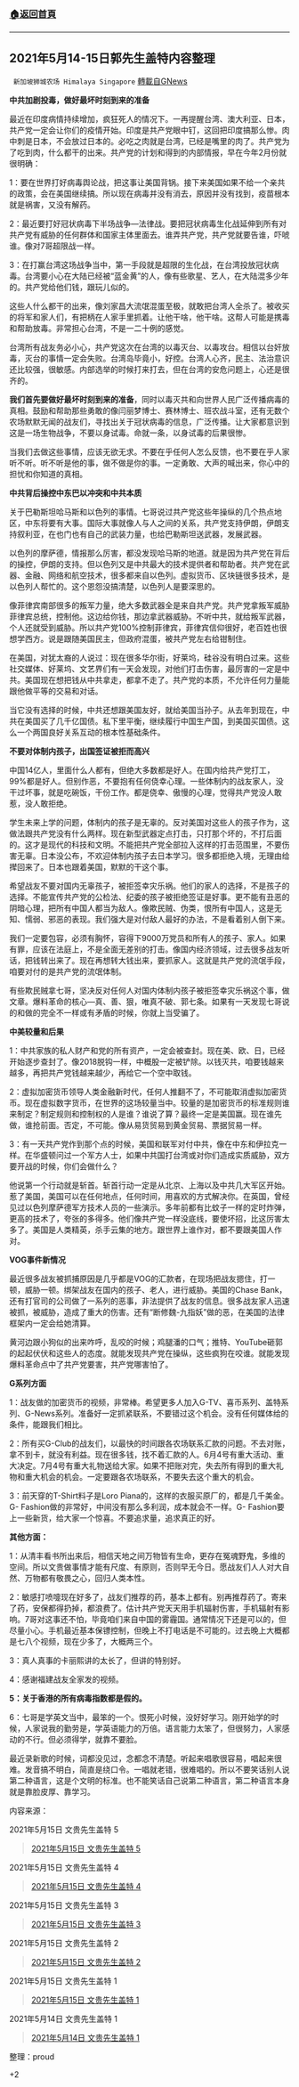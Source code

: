 ###  [:house:返回首頁](https://github.com/ourhimalayas/txt)
---

## 2021年5月14-15日郭先生盖特内容整理
` 新加坡狮城农场 Himalaya Singapore` [轉載自GNews](https://gnews.org/zh-hans/1259615/)

**中共加剧投毒，做好最坏时刻到来的准备**

最近在印度病情持续增加，疯狂死人的情况下。一再提醒台湾、澳大利亚、日本，共产党一定会让你们的疫情开始。印度是共产党眼中钉，这回把印度搞那么惨。肉中刺是日本，不会放过日本的。必吃之肉就是台湾，已经是嘴里的肉了。共产党为了吃到肉，什么都干的出来。共产党的计划和得到的内部情报，早在今年2月份就很明确：

1：要在世界打好病毒舆论战，把这事让美国背锅。接下来美国如果不给一个亲共的政策，会在美国继续搞。所以现在病毒并没有消去，原因并没有找到，疫苗根本就是祸害，又没有解药。

2：最近要打好冠状病毒下半场战争—法律战。要把冠状病毒生化战延伸到所有对共产党有威胁的任何群体和国家主体里面去。谁弄共产党，共产党就要告谁，吓唬谁。像对7哥超限战一样。

3：在打赢台湾这场战争当中，第一手段就是超限的生化战，在台湾投放冠状病毒。台湾要小心在大陆已经被“蓝金黄”的人，像有些歌星、艺人，在大陆混多少年的。共产党给他们钱，跟玩儿似的。

这些人什么都干的出来，像刘家昌大流氓混蛋至极，就敢把台湾人全杀了。被收买的将军和家人们，有把柄在人家手里抓着。让他干啥，他干啥。这帮人可能是携毒和帮助放毒。非常担心台湾，不是一二十例的感觉。

台湾所有战友务必小心，共产党这次在台湾的以毒灭台、以毒攻台。相信以台奸放毒，灭台的事情一定会失败。台湾岛毕竟小，好控。台湾人心齐，民主、法治意识还比较强，很敏感。内部选举的时候打来打去，但在台湾的安危问题上，心还是很齐的。

**我们首先要做好最坏时刻到来的准备**，同时以毒灭共和向世界人民广泛传播病毒的真相。鼓励和帮助那些勇敢的像闫丽梦博士、赛林博士、班农战斗室，还有无数个农场默默无闻的战友们，寻找出关于冠状病毒的信息，广泛传播。让大家都意识到这是一场生物战争，不要以身试毒。命就一条，以身试毒的后果很惨。

当我们去做这些事情，应该无欲无求。不要在乎任何人怎么反馈，也不要在乎人家听不听。听不听是他的事，做不做是你的事。一定勇敢、大声的喊出来，你心中的担忧和你知道的真相。

**中共背后操控中东巴以冲突和中共本质**

关于巴勒斯坦哈马斯和以色列的事情。七哥说过共产党这些年操纵的几个热点地区，中东将要有大事。国际大事就像人与人之间的关系，共产党支持伊朗，伊朗支持叙利亚，在也门也有自己的武装力量，也给巴勒斯坦送武器，发展武器。

以色列的摩萨德，情报那么厉害，都没发现哈马斯的地道。就是因为共产党在背后的操控，伊朗的支持。但以色列又是中共最大的技术提供者和帮助者。共产党在武器、金融、网络和航空技术，很多都来自以色列。虚拟货币、区块链很多技术，是以色列人帮忙的。这个恩怨没搞清楚，以色列人是要深思的。

像菲律宾南部很多的叛军力量，绝大多数武器全是来自共产党。共产党拿叛军威胁菲律宾总统，控制他。这边给你钱，那边拿武器威胁。不听中共，就给叛军武器，个人还就受到威胁。所以共产党100%控制菲律宾，菲律宾信仰很好，老百姓也很想学西方。说是跟随美国民主，但政府混蛋，被共产党左右给钳制住。

在美国，对犹太裔的人说过：现在很多华尔街，好莱坞，硅谷没有明白过来。这些社交媒体、好莱坞、文艺界们有一天会发现，对他们打击伤害，最厉害的一定是中共。美国现在想把钱从中共拿走，都拿不走了。共产党的本质，不允许任何力量能跟他做平等的交易和对话。

当它没有选择的时候，中共还想跟美国友好，就给美国当孙子。从去年到现在，中共在美国买了几千亿国债。私下里平衡，继续履行中国生产国，到美国买国债。这么一个两国良好关系互动的根本性基础条件。

**不要对体制内孩子，出国签证被拒而高兴**

中国14亿人，里面什么人都有，但绝大多数都是好人。在国内给共产党打工，99%都是好人。但别作恶，不要抱有任何侥幸心理。一些体制内的战友家人，没干过坏事，就是吃碗饭，干份工作。都是侥幸、傲慢的心理，觉得共产党没人敢惹，没人敢拒绝。

学生未来上学的问题，体制内的孩子是无辜的。反对美国对这些人的孩子作为，这做法跟共产党没有什么两样。现在新型武器定点打击，只打那个坏的，不打后面的。这才是现代的科技和文明。不能把共产党全部拉入这样的打击范围里，不要伤害无辜。日本没公布，不欢迎体制内孩子去日本学习。很多都拒绝入境，无理由给撵回来了。日本也跟着美国，默默的干这个事。

希望战友不要对国内无辜孩子，被拒签幸灾乐祸。他们的家人的选择，不是孩子的选择。不能宣传共产党的公检法、纪委的孩子被拒绝签证是好事。更不能有丑恶的阴暗心理，把所有中国人都当为敌人。像欺民贼、伪类，恨所有中国人，这是无知、懦弱、邪恶的表现。我们强大是对付敌人最好的办法，不是看着别人倒下来。

我们一定要包容，必须有胸怀，容得下9000万党员和所有人的孩子、家人。如果有罪，应该在法庭上，不是全面无差别的打击。像国内经济领域，过去很多战友听话，把钱转出来了。现在再想转大钱出来，要抓家人。这就是共产党的流氓手段，咱要对付的是共产党的流氓体制。

有些欺民贼拿七哥，坚决反对任何人对国内体制内孩子被拒签幸灾乐祸这个事，做文章。爆料革命的核心—真、善、狠，唯真不破、郭七条。如果有一天发现七哥说的和做的完全不一样或有矛盾的时候，你就上当受骗了。

**中美较量和后果**

1：中共家族的私人财产和党的所有资产，一定会被查封。现在美、欧、日，已经开始逐步查封了。像2018脱钩一样，中概股一定被铲除。以钱灭共，咱要钱越来越多，再把共产党钱越来越少，再给它一个空中取钱。

2：虚拟加密货币领导人类金融新时代，任何人推翻不了，不可能取消虚拟加密货币。现在虚拟数字货币，在世界的这场较量当中。较量的是加密货币的标准规则谁来制定？制定规则和控制权的人是谁？谁说了算？最终一定是美国赢。现在谁先做，谁抢前面。否定，不可能。像从易货贸易到黄金贸易、票据贸易一样。

3：有一天共产党作到那个点的时候，美国和联军对付中共，像在中东和伊拉克一样。在华盛顿问过一个军方人士，如果中共国打台湾或对你们造成实质威胁，双方要开战的时候，你们会做什么？

他说第一个行动就是斩首。斩首行动一定是从北京、上海以及中共几大军区开始。惹了美国，美国可以在任何地点，任何时间，用喜欢的方式解决你。在英国，曾经见过以色列摩萨德军方技术人员的一些演示。多年前都有比蚊子一样的定时炸弹，更高的技术了，夸张的多得多。他们像共产党一样没底线，要使坏招，比这厉害太多了。美国是人类精英，杀手云集的地方。跟世界上谁作对，都不要跟美国人作对。

**VOG事件新情况**

最近很多战友被抓捕原因是几乎都是VOG的汇款者，在现场把战友摁住，打一顿，威胁一顿。绑架战友在国内的孩子、老人，进行威胁。美国的Chase Bank，还有打官司的公司做了一系列的恶事，非法提供了战友的信息。很多战友家人迅速被抓，被威胁，造成了重大的伤害。还有“断修魏-九指妖”做的恶，在美国的法律框架内一定会给她清算。

黄河边跟小狗似的出来咋呼，乱咬的时候；鸡腿潘的口气；推特、YouTube砸郭的起起伏伏和这些人的态度。就能发现共产党在操纵，这些疯狗在咬谁。就能发现爆料革命点中了共产党要害，共产党哪害怕了。

**G系列方面**

1：战友做的加密货币的视频，非常棒。希望更多人加入G-TV、喜币系列、盖特系列、G-News系列。准备好一定抓紧联系，不要错过这个机会。没有任何媒体给的条件，能跟我们相比。

2：所有买G-Club的战友们，以最快的时间跟各农场联系汇款的问题。不去对账，拿不到卡，就没有利益。现在很多钱，找不着汇款的人。6月4号有重大活动、重大决定。7月4号有重大礼物送给大家。如果不把账对完，失去所有得到的重大礼物和重大机会的机会。一定要跟各农场联系，不要失去这个重大的机会。

3：前天穿的T-Shirt料子是Loro Piana的，这样的衣服买原厂的，都是几千美金。G- Fashion做的非常好，中间没有那么多利润，成本就会不一样。G- Fashion要上一些新货，给大家一个惊喜。不要追求量，追求真正的好。

**其他方面：**

1：从清丰看书所出来后，相信天地之间万物皆有生命，更存在冤魂野鬼，多维的空间。所以文贵做事情才能有尺度、有原则，否则早无今日。愿战友们人人对大自然、万物都有敬畏之心，回归人类本性。

2：敏感打喷嚏现在好多了，战友们推荐的药，基本上都有。别再推荐药了。寄来了药，安保都得扔掉，都浪费了。估计共产党天天用手机辐射伤害，手机辐射有影响。7哥对这事还不怕，毕竟咱们来自中国的雾霾国。通常情况下还是可以的，但尽量小心。手机最近基本保镖控制，但晚上不打电话是不可能的。过去晚上大概都是七八个视频，现在少多了，大概两三个。

3：真人真事的卡丽熙讲的太长了，但讲的特别好。

4：感谢福建战友全家发的视频。

**5：关于香港的所有病毒指数都是假的。**

6：七哥是学英文当中，最笨的一个。恨死小时候，没好好学习。刚开始学的时候，人家说我的勤劳是，学英语能力的万倍。语言能力太笨了，但很努力，人家感动的不行。但必须得学，就靠不要脸。

最近录新歌的时候，词都没见过，念都念不清楚。听起来唱歌很容易，唱起来很难。发音搞不明白，简直是绕口令。一唱就老错，很难唱的。所以不要笑话别人说第二种语言，这是个文明的标准。也不能笑话自己说第二种语言，第二种语言本身就是靠脸皮厚、靠学习。

内容来源：

2021年5月15日 文贵先生盖特 5



> [2021年5月15日 文贵先生盖特 5](https://gnews.org/zh-hans/1245846/)



2021年5月15日 文贵先生盖特 4



> [2021年5月15日 文贵先生盖特 4](https://gnews.org/zh-hans/1245817/)



2021年5月15日 文贵先生盖特 3



> [2021年5月15日 文贵先生盖特 3](https://gnews.org/zh-hans/1245775/)



2021年5月15日 文贵先生盖特 2



> [2021年5月15日 文贵先生盖特 2](https://gnews.org/zh-hans/1245755/)



2021年5月15日 文贵先生盖特 1



> [2021年5月15日 文贵先生盖特 1](https://gnews.org/zh-hans/1245733/)



2021年5月14日 文贵先生盖特 1



> [2021年5月14日 文贵先生盖特 1](https://gnews.org/zh-hans/1244734/)



整理：proud



+2
